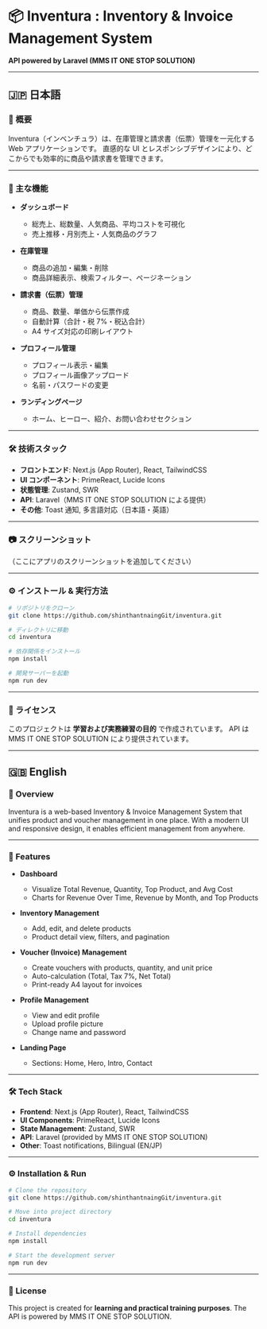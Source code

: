 # 📦 Inventura : Inventory & Invoice Management System

**API powered by Laravel (MMS IT ONE STOP SOLUTION)**

---

## 🇯🇵 日本語

### 📖 概要

Inventura（インベンチュラ）は、在庫管理と請求書（伝票）管理を一元化する Web アプリケーションです。
直感的な UI とレスポンシブデザインにより、どこからでも効率的に商品や請求書を管理できます。

---

### 🚀 主な機能

- **ダッシュボード**
  - 総売上、総数量、人気商品、平均コストを可視化
  - 売上推移・月別売上・人気商品のグラフ

- **在庫管理**
  - 商品の追加・編集・削除
  - 商品詳細表示、検索フィルター、ページネーション

- **請求書（伝票）管理**
  - 商品、数量、単価から伝票作成
  - 自動計算（合計・税 7%・税込合計）
  - A4 サイズ対応の印刷レイアウト

- **プロフィール管理**
  - プロフィール表示・編集
  - プロフィール画像アップロード
  - 名前・パスワードの変更

- **ランディングページ**
  - ホーム、ヒーロー、紹介、お問い合わせセクション

---

### 🛠 技術スタック

- **フロントエンド**: Next.js (App Router), React, TailwindCSS
- **UI コンポーネント**: PrimeReact, Lucide Icons
- **状態管理**: Zustand, SWR
- **API**: Laravel（MMS IT ONE STOP SOLUTION による提供）
- **その他**: Toast 通知, 多言語対応（日本語・英語）

---

### 📷 スクリーンショット

（ここにアプリのスクリーンショットを追加してください）

---

### ⚙️ インストール & 実行方法

```bash
# リポジトリをクローン
git clone https://github.com/shinthantnaingGit/inventura.git

# ディレクトリに移動
cd inventura

# 依存関係をインストール
npm install

# 開発サーバーを起動
npm run dev
```

---

### 📄 ライセンス

このプロジェクトは **学習および実務練習の目的** で作成されています。
API は MMS IT ONE STOP SOLUTION により提供されています。

---

## 🇬🇧 English

### 📖 Overview

Inventura is a web-based Inventory & Invoice Management System that unifies product and voucher management in one place.
With a modern UI and responsive design, it enables efficient management from anywhere.

---

### 🚀 Features

- **Dashboard**
  - Visualize Total Revenue, Quantity, Top Product, and Avg Cost
  - Charts for Revenue Over Time, Revenue by Month, and Top Products

- **Inventory Management**
  - Add, edit, and delete products
  - Product detail view, filters, and pagination

- **Voucher (Invoice) Management**
  - Create vouchers with products, quantity, and unit price
  - Auto-calculation (Total, Tax 7%, Net Total)
  - Print-ready A4 layout for invoices

- **Profile Management**
  - View and edit profile
  - Upload profile picture
  - Change name and password

- **Landing Page**
  - Sections: Home, Hero, Intro, Contact

---

### 🛠 Tech Stack

- **Frontend**: Next.js (App Router), React, TailwindCSS
- **UI Components**: PrimeReact, Lucide Icons
- **State Management**: Zustand, SWR
- **API**: Laravel (provided by MMS IT ONE STOP SOLUTION)
- **Other**: Toast notifications, Bilingual (EN/JP)

---

### ⚙️ Installation & Run

```bash
# Clone the repository
git clone https://github.com/shinthantnaingGit/inventura.git

# Move into project directory
cd inventura

# Install dependencies
npm install

# Start the development server
npm run dev
```

---

### 📄 License

This project is created for **learning and practical training purposes**.
The API is powered by MMS IT ONE STOP SOLUTION.

